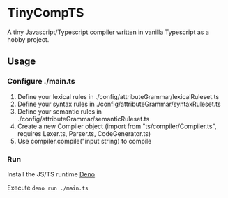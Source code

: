 # TinyCompTS

A tiny Javascript/Typescript compiler written in vanilla Typescript as a hobby project.

## Usage

### Configure ./main.ts 

1. Define your lexical rules in ./config/attributeGrammar/lexicalRuleset.ts
2. Define your syntax rules in ./config/attributeGrammar/syntaxRuleset.ts
3. Define your semantic rules in ./config/attributeGrammar/semanticRuleset.ts
4. Create a new Compiler object (import from "ts/compiler/Compiler.ts", requires Lexer.ts, Parser.ts, CodeGenerator.ts)
5. Use compiler.compile("input string) to compile

### Run

Install the JS/TS runtime [Deno](https://deno.land/)

Execute
```deno run ./main.ts```
